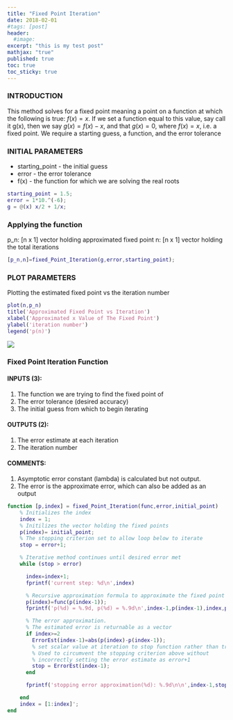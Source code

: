 ```yaml
---
title: "Fixed Point Iteration"
date: 2018-02-01
#tags: [post]
header:
  #image:
excerpt: "this is my test post"
mathjax: "true"
published: true
toc: true
toc_sticky: true
---
```


### INTRODUCTION
This method solves for a fixed point meaning a point on a function at
which the following is true: $f(x) = x$. If we set a function equal to this
value, say call it g(x), then we say $g(x) = f(x) - x$, and that $g(x) = 0$,
where $f(x) = x$, i.e. a fixed point. We require a starting guess, a
function, and the error tolerance


### INITIAL PARAMETERS
* starting_point - the initial guess
* error - the error tolerance
* f(x) - the function for which we are solving the real roots

```matlab
starting_point = 1.5;
error = 1*10.^(-6);
g = @(x) x/2 + 1/x;
```
### Applying the function
p_n:  [n x 1] vector holding approximated fixed point
n:    [n x 1] vector holding the total iterations

```matlab
[p_n,n]=fixed_Point_Iteration(g,error,starting_point);
```
### PLOT PARAMETERS
Plotting the estimated fixed point vs the iteration number
```matlab
plot(n,p_n)
title('Approximated Fixed Point vs Iteration')
xlabel('Approximated x Value of The Fixed Point')
ylabel('iteration number')
legend('p(n)')
```
<img src="{{ site.baseurl }}/images/numerical_analysis/linear_methods/false_position/plot.png">

### Fixed Point Iteration Function
#### INPUTS (3):
1. The function we are trying to find the fixed point of
2. The error tolerance (desired accuracy)
3. The initial guess from which to begin iterating

#### OUTPUTS (2):
1. The error estimate at each iteration
2. The iteration number

#### COMMENTS:
1. Asymptotic error constant (lambda) is calculated but not output.
2. The error is the approximate error, which can also be added as an
   output

```matlab
function [p,index] = fixed_Point_Iteration(func,error,initial_point)
    % Initializes the index
    index = 1;
    % Initilizes the vector holding the fixed points
    p(index)= initial_point;
    % The stopping criterion set to allow loop below to iterate
    stop = error+1;

    % Iterative method continues until desired error met
    while (stop > error)

      index=index+1;
      fprintf('current step: %d\n',index)

      % Recursive approximation formula to approximate the fixed point
      p(index)=func(p(index-1));
      fprintf('p(%d) = %.9d, p(%d) = %.9d\n',index-1,p(index-1),index,p(index));

      % The error approximation.
      % The estimated error is returnable as a vector
      if index>=2
        ErrorEst(index-1)=abs(p(index)-p(index-1));
        % set scalar value at iteration to stop function rather than trying
        % Used to circumvent the stopping criterion above without
        % incorrectly setting the error estimate as error+1
        stop = ErrorEst(index-1);
      end

      fprintf('stopping error approximation(%d): %.9d\n\n',index-1,stop);

    end
    index = [1:index]';
end
```
